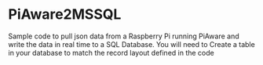 # PiAware2MSSQL
Sample code to pull json data from a Raspberry Pi running PiAware and write the data in real time to a SQL Database.  You will need to Create a table in your database to match the record layout defined in the code
